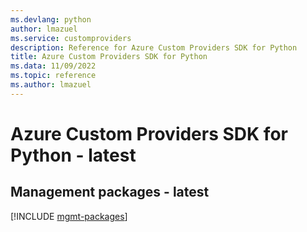 ```yaml
---
ms.devlang: python
author: lmazuel
ms.service: customproviders
description: Reference for Azure Custom Providers SDK for Python
title: Azure Custom Providers SDK for Python
ms.data: 11/09/2022
ms.topic: reference
ms.author: lmazuel
---
```

# Azure Custom Providers SDK for Python - latest

## Management packages - latest
[!INCLUDE [mgmt-packages](custom-providers-mgmt-index.md)]